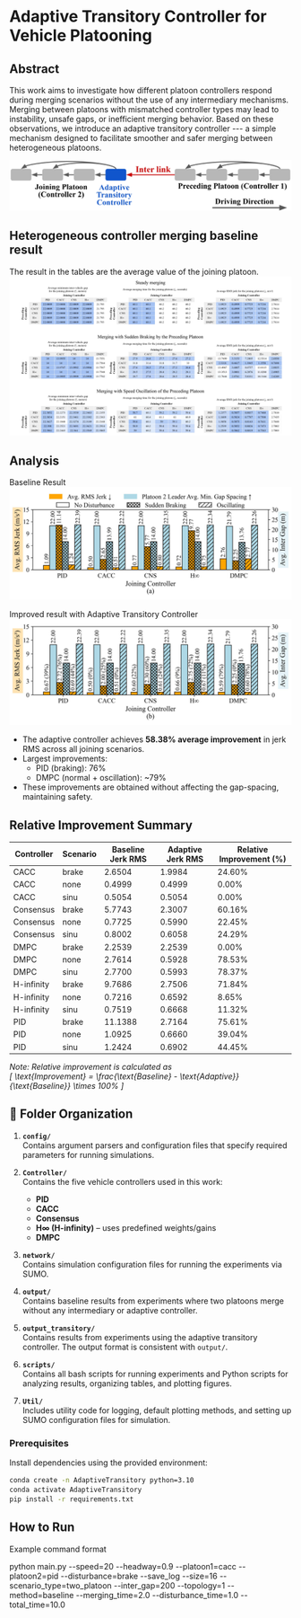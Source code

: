 # Adaptive Transitory Controller for Vehicle Platooning

## Abstract

This work aims to investigate how different platoon controllers respond during merging scenarios without the use of any intermediary mechanisms. Merging between platoons with mismatched controller types may lead to instability, unsafe gaps, or inefficient merging behavior. Based on these observations, we introduce an adaptive transitory controller --- a simple mechanism designed to facilitate smoother and safer merging between heterogeneous platoons.

![System](utils/system.jpg)

## Heterogeneous controller merging baseline result
The result in the tables are the average value of the joining platoon.
![Raw Data Visualization](utils/raw_data.jpg)



## Analysis
Baseline Result
![Baseline result](output/two_platoon/plots/plot2.jpg)

Improved result with Adaptive Transitory Controller
![Improved result with Adaptive Transitory Controller](output_transitory/two_platoon/plots/plot3.jpg)

- The adaptive controller achieves **58.38% average improvement** in jerk RMS across all joining scenarios.
- Largest improvements:
  - PID (braking): 76%
  - DMPC (normal + oscillation): ~79%
- These improvements are obtained without affecting the gap-spacing, maintaining safety.

## Relative Improvement Summary

| Controller | Scenario   | Baseline Jerk RMS | Adaptive Jerk RMS | Relative Improvement (%) |
|------------|------------|-------------------|-------------------|---------------------------|
| CACC       | brake      | 2.6504            | 1.9984            | 24.60%                    |
| CACC       | none       | 0.4999            | 0.4999            | 0.00%                     |
| CACC       | sinu       | 0.5054            | 0.5054            | 0.00%                     |
| Consensus  | brake      | 5.7743            | 2.3007            | 60.16%                    |
| Consensus  | none       | 0.7725            | 0.5990            | 22.45%                    |
| Consensus  | sinu       | 0.8002            | 0.6058            | 24.29%                    |
| DMPC       | brake      | 2.2539            | 2.2539            | 0.00%                     |
| DMPC       | none       | 2.7614            | 0.5928            | 78.53%                    |
| DMPC       | sinu       | 2.7700            | 0.5993            | 78.37%                    |
| H-infinity | brake      | 9.7686            | 2.7506            | 71.84%                    |
| H-infinity | none       | 0.7216            | 0.6592            | 8.65%                     |
| H-infinity | sinu       | 0.7519            | 0.6668            | 11.32%                    |
| PID        | brake      | 11.1388           | 2.7164            | 75.61%                    |
| PID        | none       | 1.0925            | 0.6660            | 39.04%                    |
| PID        | sinu       | 1.2424            | 0.6902            | 44.45%                    |

*Note: Relative improvement is calculated as  
\[
\text{Improvement} = \frac{\text{Baseline} - \text{Adaptive}}{\text{Baseline}} \times 100\%
\]*

## 📁 Folder Organization

1. **`config/`**  
   Contains argument parsers and configuration files that specify required parameters for running simulations.

2. **`Controller/`**  
   Contains the five vehicle controllers used in this work:
   - **PID**
   - **CACC**
   - **Consensus**
   - **H∞ (H-infinity)** – uses predefined weights/gains
   - **DMPC**

3. **`network/`**  
   Contains simulation configuration files for running the experiments via SUMO.

4. **`output/`**  
   Contains baseline results from experiments where two platoons merge without any intermediary or adaptive controller.

5. **`output_transitory/`**  
   Contains results from experiments using the adaptive transitory controller. The output format is consistent with `output/`.

6. **`scripts/`**  
   Contains all bash scripts for running experiments and Python scripts for analyzing results, organizing tables, and plotting figures.

7. **`Util/`**  
   Includes utility code for logging, default plotting methods, and setting up SUMO configuration files for simulation.


### Prerequisites

Install dependencies using the provided environment:

```bash
conda create -n AdaptiveTransitory python=3.10
conda activate AdaptiveTransitory
pip install -r requirements.txt
```
## How to Run
Example command format

python main.py --speed=20 --headway=0.9 --platoon1=cacc --platoon2=pid --disturbance=brake --save_log --size=16 --scenario_type=two_platoon --inter_gap=200 --topology=1 --method=baseline --merging_time=2.0 --disturbance_time=1.0 --total_time=10.0


